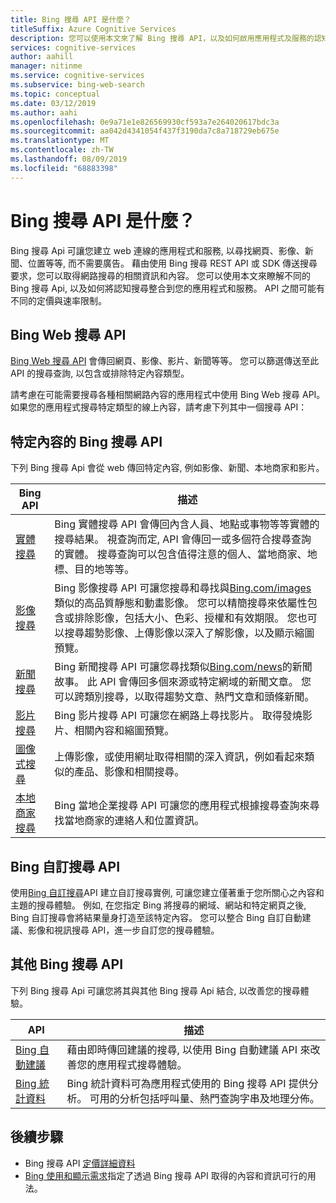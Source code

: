 ```yaml
---
title: Bing 搜尋 API 是什麼？
titleSuffix: Azure Cognitive Services
description: 您可以使用本文來了解 Bing 搜尋 API，以及如何啟用應用程式及服務的認知網際網路搜尋。
services: cognitive-services
author: aahill
manager: nitinme
ms.service: cognitive-services
ms.subservice: bing-web-search
ms.topic: conceptual
ms.date: 03/12/2019
ms.author: aahi
ms.openlocfilehash: 0e9a71e1e826569930cf593a7e264020617bdc3a
ms.sourcegitcommit: aa042d4341054f437f3190da7c8a718729eb675e
ms.translationtype: MT
ms.contentlocale: zh-TW
ms.lasthandoff: 08/09/2019
ms.locfileid: "68883398"
---
```

# <a name="what-are-the-bing-search-apis"></a>Bing 搜尋 API 是什麼？

Bing 搜尋 Api 可讓您建立 web 連線的應用程式和服務, 以尋找網頁、影像、新聞、位置等等, 而不需要廣告。 藉由使用 Bing 搜尋 REST API 或 SDK 傳送搜尋要求，您可以取得網路搜尋的相關資訊和內容。 您可以使用本文來瞭解不同的 Bing 搜尋 Api, 以及如何將認知搜尋整合到您的應用程式和服務。 API 之間可能有不同的定價與速率限制。

## <a name="the-bing-web-search-api"></a>Bing Web 搜尋 API

[Bing Web 搜尋 API](../Bing-Web-Search/index.yml) 會傳回網頁、影像、影片、新聞等等。 您可以篩選傳送至此 API 的搜尋查詢, 以包含或排除特定內容類型。

請考慮在可能需要搜尋各種相關網路內容的應用程式中使用 Bing Web 搜尋 API。 如果您的應用程式搜尋特定類型的線上內容，請考慮下列其中一個搜尋 API：

## <a name="content-specific-bing-search-apis"></a>特定內容的 Bing 搜尋 API

下列 Bing 搜尋 Api 會從 web 傳回特定內容, 例如影像、新聞、本地商家和影片。

| Bing API | 描述 |
| -- | -- |
| [實體搜尋](../Bing-Entities-Search/index.yml) | Bing 實體搜尋 API 會傳回內含人員、地點或事物等等實體的搜尋結果。 視查詢而定, API 會傳回一或多個符合搜尋查詢的實體。 搜尋查詢可以包含值得注意的個人、當地商家、地標、目的地等等。 |
| [影像搜尋](../Bing-Image-Search/index.yml) | Bing 影像搜尋 API 可讓您搜尋和尋找與[Bing.com/images](https://www.Bing.com/images)類似的高品質靜態和動畫影像。 您可以精簡搜尋來依屬性包含或排除影像，包括大小、色彩、授權和有效期限。 您也可以搜尋趨勢影像、上傳影像以深入了解影像，以及顯示縮圖預覽。 |
| [新聞搜尋](../Bing-News-Search/index.yml) | Bing 新聞搜尋 API 可讓您尋找類似[Bing.com/news](https://www.Bing.com/news)的新聞故事。 此 API 會傳回多個來源或特定網域的新聞文章。 您可以跨類別搜尋，以取得趨勢文章、熱門文章和頭條新聞。 |
| [影片搜尋](../Bing-Video-Search/index.yml) | Bing 影片搜尋 API 可讓您在網路上尋找影片。 取得發燒影片、相關內容和縮圖預覽。 |
| [圖像式搜尋](../Bing-visual-search/index.yml) | 上傳影像，或使用網址取得相關的深入資訊，例如看起來類似的產品、影像和相關搜尋。 |
 [本地商家搜尋](../bing-local-business-search/index.yml) | Bing 當地企業搜尋 API 可讓您的應用程式根據搜尋查詢來尋找當地商家的連絡人和位置資訊。 |

## <a name="the-bing-custom-search-api"></a>Bing 自訂搜尋 API

使用[Bing 自訂搜尋](../Bing-Custom-Search/index.yml)API 建立自訂搜尋實例, 可讓您建立僅著重于您所關心之內容和主題的搜尋體驗。 例如, 在您指定 Bing 將搜尋的網域、網站和特定網頁之後, Bing 自訂搜尋會將結果量身打造至該特定內容。 您可以整合 Bing 自訂自動建議、影像和視訊搜尋 API，進一步自訂您的搜尋體驗。

## <a name="additional-bing-search-apis"></a>其他 Bing 搜尋 API

下列 Bing 搜尋 Api 可讓您將其與其他 Bing 搜尋 Api 結合, 以改善您的搜尋體驗。

| API | 描述 |
| -- | -- |
| [Bing 自動建議](../Bing-Autosuggest/index.yml) | 藉由即時傳回建議的搜尋, 以使用 Bing 自動建議 API 來改善您的應用程式搜尋體驗。  |
| [Bing 統計資料](bing-web-stats.md) | Bing 統計資料可為應用程式使用的 Bing 搜尋 API 提供分析。 可用的分析包括呼叫量、熱門查詢字串及地理分佈。 |

## <a name="next-steps"></a>後續步驟

* Bing 搜尋 API [定價詳細資料](https://azure.microsoft.com/pricing/details/cognitive-services/search-api/)
* [Bing 使用和顯示需求](./use-display-requirements.md)指定了透過 Bing 搜尋 API 取得的內容和資訊可行的用法。
